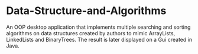 # Data-Structure-and-Algorithms
An OOP desktop application that implements multiple searching and sorting algorithms on data structures created by authors to mimic ArrayLists, LinkedLists and BinaryTrees.
The result is later displayed on a Gui created in Java.
